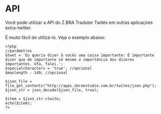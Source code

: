 # API
Você pode utilizar a API do Z.BRA Tradutor Twitês em outras aplicações extra-twitter.

É muito fácil de utilizá-lo. Veja o exemplo abaixo:

    <?php
    //parâmetros
    $twet = 'Eu queria dizer à vocês uma coisa importante: É importante dizer que de importante só mesmo a importância dos dizeres importantes. Ufa, falei.';
    $specialcharacters = 'true'; //opcional
    $maxlength - 140; //opcional

    $json_file = file_get_contents("http://apps.zbraestudio.com.br/twites/json.php");
    $json_str = json_decode($json_file, true);

    $item = $json_str->twite;
    echo($item);
    ?>
